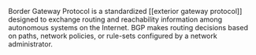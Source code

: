 
Border Gateway Protocol is a standardized [[exterior gateway protocol]] designed to exchange routing and reachability information among autonomous systems on the Internet. BGP makes routing decisions based on paths, network policies, or rule-sets configured by a network administrator.